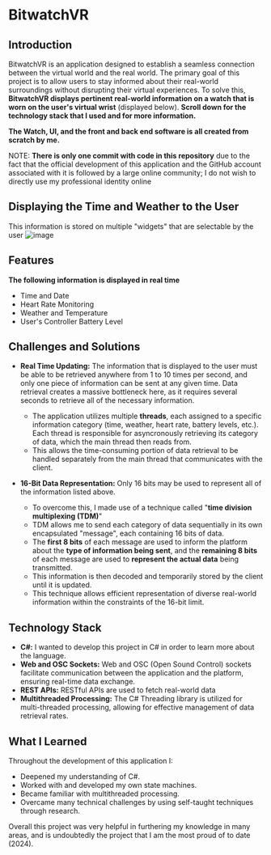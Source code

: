 # BitwatchVR

## Introduction
BitwatchVR is an application designed to establish a seamless connection between the virtual world and the real world. The primary goal of this project is to allow users to stay informed about their real-world surroundings without disrupting their virtual experiences. To solve this, **BitwatchVR displays pertinent real-world information on a watch that is worn on the user's virtual wrist** (displayed below). **Scroll down for the technology stack that I used and for more information.**

**The Watch, UI, and the front and back end software is all created from scratch by me.**

NOTE: **There is only one commit with code in this repository** due to the fact that the official development of this application and the GitHub account associated with it is followed by a large online community; I do not wish to directly use my professional identity online


## Displaying the Time and Weather to the User
This information is stored on multiple "widgets" that are selectable by the user
![image](https://github.com/ItsNotCam/BitwatchVR/assets/46014191/4f8ae9a8-53a9-40f1-89e6-c566023a90de)

## Features
**The following information is displayed in real time**
- Time and Date
- Heart Rate Monitoring
- Weather and Temperature
- User's Controller Battery Level

## Challenges and Solutions
- **Real Time Updating:** The information that is displayed to the user must be able to be retrieved anywhere from 1 to 10 times per second, and only one piece of information can be sent at any given time. Data retrieval creates a massive bottleneck here, as it requires several seconds to retrieve all of the necessary information.
  - The application utilizes multiple **threads**, each assigned to a specific information category (time, weather, heart rate, battery levels, etc.). Each thread is responsible for asyncronously retrieving its category of data, which the main thread then reads from.
  - This allows the time-consuming portion of data retrieval to be handled separately from the main thread that communicates with the client.

- **16-Bit Data Representation:** Only 16 bits may be used to represent all of the information listed above.
  - To overcome this, I made use of a technique called "**time division multiplexing (TDM)**"
  - TDM allows me to send each category of data sequentially in its own encapsulated "message", each containing 16 bits of data.
  - The **first 8 bits** of each message are used to inform the platform about the **type of information being sent**, and the **remaining 8 bits** of each message are used to **represent the actual data** being transmitted.
  - This information is then decoded and temporarily stored by the client until it is updated.
  - This technique allows efficient representation of diverse real-world information within the constraints of the 16-bit limit.

## Technology Stack
- **C#:** I wanted to develop this project in C# in order to learn more about the language.
- **Web and OSC Sockets:** Web and OSC (Open Sound Control) sockets facilitate communication between the application and the platform, ensuring real-time data exchange.
- **REST APIs:** RESTful APIs are used to fetch real-world data
- **Multithreaded Processing:** The C# Threading library is utilized for multi-threaded processing, allowing for effective management of data retrieval rates.

## What I Learned
Throughout the development of this application I:
* Deepened my understanding of C#.
* Worked with and developed my own state machines.
* Became familiar with multithreaded processing.
* Overcame many technical challenges by using self-taught techniques through research.

Overall this project was very helpful in furthering my knowledge in many areas, and is undoubtedly the project that I am the most proud of to date (2024).
